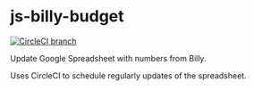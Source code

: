 # js-billy-budget

[![CircleCI branch](https://img.shields.io/circleci/project/github/frankbille/js-billy-budget/master.svg?style=for-the-badge)](https://circleci.com/gh/frankbille/js-billy-budget)

Update Google Spreadsheet with numbers from Billy.

Uses CircleCI to schedule regularly updates of the spreadsheet.
